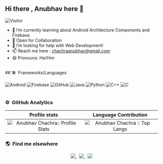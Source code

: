 ## Hi there , Anubhav here 👋
![Visitor](https://visitor-badge.laobi.icu/badge?page_id=anubhav811.anubhav811)

- 🔭 I’m currently learning about Android Architecture Components and Firebase.
- 👯 Open for Collaboration
- 🤔 I’m looking for help with Web Development!
- 📫 Reach me here : chachraanubhav@gmail.com
- 😄 Pronouns: He/Him
<br>
## 🛠 &nbsp;Frameworks/Languages 
<br>
<br>
<div align="cenyer">
<img alt="Android" src="https://img.shields.io/badge/Android-3DDC84?style=for-the-badge&logo=androidstudio&logoColor=white" /> <img alt="Firebase" src="https://img.shields.io/badge/firebase-%23039BE5.svg?style=for-the-badge&logo=firebase"/> <img alt="GitHub" src="https://img.shields.io/badge/GitHub-100000?style=for-the-badge&logo=github&logoColor=white"/>
<img alt="Java" src="https://img.shields.io/badge/Java-ED8B00?style=for-the-badge&logo=java&logoColor=white"/> <img alt="Python" src="https://img.shields.io/badge/Python-3776AB?style=for-the-badge&logo=python&logoColor=white"/> <img alt="C++" src="https://img.shields.io/badge/C%2B%2B-00599C?style=for-the-badge&logo=c%2B%2B&logoColor=white"/> <img alt="C" src="https://img.shields.io/badge/C-00599C?style=for-the-badge&logo=c&logoColor=white"/>
 </div>
<br>


### ⚙️ &nbsp;GitHub Analytics
 Profile stats              |  Language Contribution
:-------------------------:|:-------------------------:
![Anubhav Chachra:: Profile Stats](https://github-readme-stats.vercel.app/api?username=anubhav811&show_icons=true&hide_border=true&theme=dark&count_private=true) | ![Anubhav Chachra :: Top Langs](https://github-readme-stats.vercel.app/api/top-langs/?username=saisukesh04&layout=compact&theme=react&hide_border=true)

### 🌎 &nbsp;Find me elsewhere
<p align='center'>
  <a href="http://linkedin.com/in/anubhav-chachra-80531217a/">
    <img src="https://img.shields.io/badge/LinkedIn-0077B5?style=for-the-badge&logo=linkedin&logoColor=white" />
  </a>&nbsp;
  <a href="http://github.com/anubhav811">
    <img src="https://img.shields.io/badge/GitHub-100000?style=for-the-badge&logo=github&logoColor=white" />
  </a>&nbsp;
  <a href="https://www.instagram.com/anoobhow/">
    <img src="https://img.shields.io/badge/Instagram-E4405F?style=for-the-badge&logo=instagram&logoColor=white"/>
   </a>
</p>
